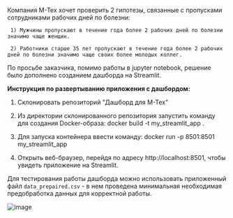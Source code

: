 Компания М-Тех хочет проверить 2 гипотезы, связанные с пропусками сотрудниками рабочих дней по болезни: 

     1) Мужчины пропускают в течение года более 2 рабочих дней по болезни значимо чаще женщин.
     
     2) Работники старше 35 лет пропускают в течение года более 2 рабочих дней по болезни значимо чаще своих более молодых коллег.

По просьбе заказчика, помимо работы в jupyter notebook, решение было дополнено созданием дашборда на Streamlit.


**Инструкция по развертыванию приложения с дашбордом:**

1. Склонировать репозиторий "Дашборд для М-Тех"

2. Из директории склонированного репозитория запустить команду для создания Docker-образа: docker build -t my_streamlit_app . 

3. Для запуска контейнера ввести команду: docker run -p 8501:8501 my_streamlit_app 

4. Открыть веб-браузер, перейдя по адресу http://localhost:8501, чтобы увидеть приложение на Streamlit.

Для тестирования работы дашборда можно использовать приложенный файл `data_prepaired.csv` - в нем проведена минимальная необходимая предобработка данных для корректной работы.

![image](https://github.com/kengourette/PET-projects/assets/60812196/9cad31d7-fad5-46ef-8288-f9011f51b47d)
